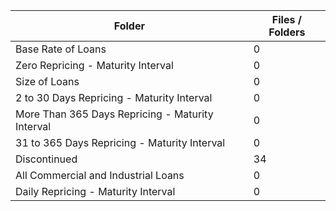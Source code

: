 | Folder                                           |   Files / Folders |
|--------------------------------------------------|-------------------|
| Base Rate of Loans                               |                 0 |
| Zero Repricing - Maturity Interval               |                 0 |
| Size of Loans                                    |                 0 |
| 2 to 30 Days Repricing - Maturity Interval       |                 0 |
| More Than 365 Days Repricing - Maturity Interval |                 0 |
| 31 to 365 Days Repricing - Maturity Interval     |                 0 |
| Discontinued                                     |                34 |
| All Commercial and Industrial Loans              |                 0 |
| Daily Repricing - Maturity Interval              |                 0 |
